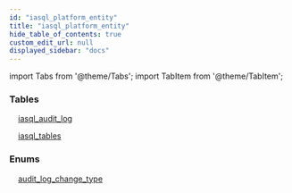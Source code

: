 ```yaml
---
id: "iasql_platform_entity"
title: "iasql_platform_entity"
hide_table_of_contents: true
custom_edit_url: null
displayed_sidebar: "docs"
---
```


import Tabs from '@theme/Tabs';
import TabItem from '@theme/TabItem';

<Tabs queryString="view">
  <TabItem value="components" label="Components" default>

### Tables

    [iasql_audit_log](../../builtin/tables/iasql_platform_entity.IasqlAuditLog)

    [iasql_tables](../../builtin/tables/iasql_platform_entity.IasqlTables)

### Enums
    [audit_log_change_type](../../builtin/enums/iasql_platform_entity.AuditLogChangeType)

</TabItem>
  <TabItem value="code-examples" label="Code examples">

</TabItem>
</Tabs>
